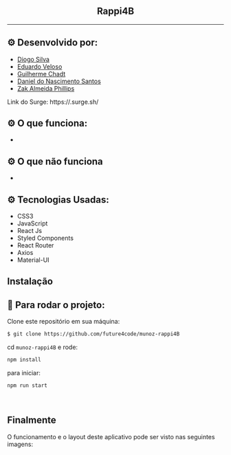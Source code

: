 <h2 align="center">Rappi4B</h2>

<hr/>

## ⚙️ Desenvolvido por:

- [Diogo Silva](https://github.com/diogomfc)
- [Eduardo Veloso](https://github.com/EduDead)
- [Guilherme Chadt](https://github.com/GuilhermeChadt)
- [Daniel do Nascimento Santos](https://github.com/dartdant)
- [Zak Almeida Phillips](https://github.com/ZakAP)

Link do Surge: https://.surge.sh/

## ⚙️ O que funciona:

-

## ⚙️ O que não funciona

-

## ⚙️ Tecnologias Usadas:

- CSS3
- JavaScript
- React Js
- Styled Components
- React Router
- Axios
- Material-UI

## Instalação

## 🏁 Para rodar o projeto:

Clone este repositório em sua máquina:

```bash
$ git clone https://github.com/future4code/munoz-rappi4B
```

cd `munoz-rappi4B` e rode:

```bash
npm install
```

para iniciar:

```bash
npm run start
```

<br/>

## Finalmente

O funcionamento e o layout deste aplicativo pode ser visto nas seguintes imagens:
